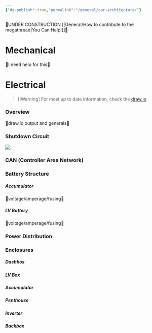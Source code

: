```yaml
---
{"dg-publish":true,"permalink":"/general/car-architecture/"}
---
```


🚧UNDER CONSTRUCTION [[General/How to contribute to the megathread\|You Can Help!]]🚧
# Mechanical
🚧I need help for this🚧
# Electrical
>[!Warning] For most up to date information, check the [draw.io](https://app.diagrams.net/#G1aAUkTBznf-oBW0_HJwPR886YPGE_Ngbq#%7B%22pageId%22%3A%22AH0zOfJDxDtdpztpxlL7%22%7D)
### Overview
🚧draw.io output and generals🚧
### Shutdown Circuit
![](https://i.imgur.com/7lUzD3D.png)

### CAN (Controller Area Network)
### Battery Structure
##### Accumulator
🚧voltage/amperage/fusing🚧
##### LV Battery
🚧voltage/amperage/fusing🚧
### Power Distribution
### Enclosures
##### Dashbox
##### LV Box
##### Accumulator
##### Penthouse
##### Inverter
##### Backbox